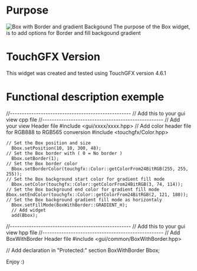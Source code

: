 Purpose
========

![Box with Border and gradient Backgound](GaugeEmpty.png "Box with Border and gradient Backgound")
The purpose of the Box widget, is to add options for Border and fill backgound gradient

TouchGFX Version
=================

This widget was created and tested using TouchGFX version 4.6.1

Functional description exemple
==============================
//---------------------------------------------------
// Add this to your gui view cpp file
//---------------------------------------------------
// Add your view Header file
#include <gui/xxxx/xxxx.hpp>
// Add color header file for RGB888 to RGB565 conversion
#include <touchgfx/Color.hpp>

    // Set the Box position and size
	  Bbox.setPosition(10, 10, 300, 48);    
    // Set the Box border with ( 0 = No border )
	  Bbox.setBorder(1);    
    // Set the Box border color
	  Bbox.setBorderColor(touchgfx::Color::getColorFrom24BitRGB(255, 255, 255));
    // Set the Box background start color for gradient fill mode
	  Bbox.setColor(touchgfx::Color::getColorFrom24BitRGB(3, 74, 114));
    // Set the Box background end color for gradient fill mode
    Bbox.setEndColor(touchgfx::Color::getColorFrom24BitRGB(2, 121, 180));
    // Set the Box background gradient fill mode as horizontaly
	  Bbox.setFillMode(BoxWithBorder::GRADIENT_H);
	  // Add widget
	  add(Bbox);


//---------------------------------------------------
// Add this to your gui view hpp file
//---------------------------------------------------
// Add BoxWithBorder Header file
#include <gui/common/BoxWithBorder.hpp>

// Add declaration in "Protected:" section
BoxWithBorder Bbox;

Enjoy :)
